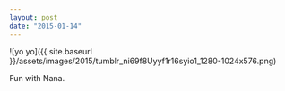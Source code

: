 ```yaml
---
layout: post
date: "2015-01-14"
---
```


![yo yo]({{ site.baseurl }}/assets/images/2015/tumblr_ni69f8Uyyf1r16syio1_1280-1024x576.png)

Fun with Nana.

